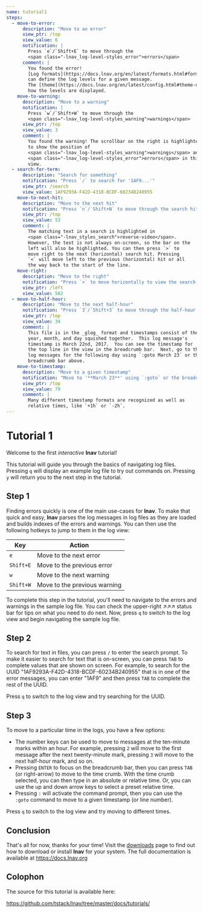 ```yaml
---
name: tutorial1
steps:
  - move-to-error:
      description: "Move to an error"
      view_ptr: /top
      view_value: 6
      notification: |
        Press `e`/`Shift+E` to move through the
        <span class="-lnav_log-level-styles_error">errors</span>
      comment: |
        You found the error!
        [Log formats](https://docs.lnav.org/en/latest/formats.html#format-file-reference)
        can define the log levels for a given message.
        The [theme](https://docs.lnav.org/en/latest/config.html#theme-definitions) defines
        how the levels are displayed.
    move-to-warning:
      description: "Move to a warning"
      notification: |
        Press `w`/`Shift+W` to move through the
        <span class="-lnav_log-level-styles_warning">warnings</span>
      view_ptr: /top
      view_value: 3
      comment: |
        You found the warning! The scrollbar on the right is highlighted
        to show the position of
        <span class="-lnav_log-level-styles_warning">warnings</span> and
        <span class="-lnav_log-level-styles_error">errors</span> in this
        view.
  - search-for-term:
      description: "Search for something"
      notification: "Press `/` to search for '1AF9...'"
      view_ptr: /search
      view_value: 1AF9293A-F42D-4318-BCDF-60234B240955
    move-to-next-hit:
      description: "Move to the next hit"
      notification: "Press `n`/`Shift+N` to move through the search hits"
      view_ptr: /top
      view_value: 53
      comment: |
        The matching text in a search is highlighted in
        <span class="-lnav_styles_search">reverse-video</span>.
        However, the text is not always on-screen, so the bar on the
        left will also be highlighted. You can then press `>` to
        move right to the next (horizontal) search hit. Pressing
        `<` will move left to the previous (horizontal) hit or all
        the way back to the start of the line.
    move-right:
      description: "Move to the right"
      notification: "Press `>` to move horizontally to view the search hit"
      view_ptr: /left
      view_value: 582
  - move-to-half-hour:
      description: "Move to the next half-hour"
      notification: "Press `3`/`Shift+3` to move through the half-hour marks"
      view_ptr: /top
      view_value: 34
      comment: |
        This file is in the _glog_ format and timestamps consist of the
        year, month, and day squished together.  This log message's
        timestamp is March 22nd, 2017.  You can see the timestamp for
        the top line in the view in the breadcrumb bar.  Next, go to the
        log messages for the following day using `:goto March 23` or the
        breadcrumb bar above.
    move-to-timestamp:
      description: "Move to a given timestamp"
      notification: "Move to '**March 23**' using `:goto` or the breadcrumb bar"
      view_ptr: /top
      view_value: 79
      comment: |
        Many different timestamp formats are recognized as well as
        relative times, like `+1h` or `-2h`.
---
```

# Tutorial 1

Welcome to the first _interactive_ **lnav** tutorial!

This tutorial will guide you through the basics of navigating log files.
Pressing `q` will display an example log file to try out commands on.
Pressing `y` will return you to the next step in the tutorial.

## Step 1

Finding errors quickly is one of the main use-cases for **lnav**.  To
make that quick and easy, **lnav** parses the log messages in log files
as they are loaded and builds indexes of the errors and warnings.  You
can then use the following hotkeys to jump to them in the log view:

| Key       | Action                                                                           |
|-----------|----------------------------------------------------------------------------------|
| `e`       | Move to the next <span class="-lnav_log-level-styles_error">error</span>         |
| `Shift+E` | Move to the previous <span class="-lnav_log-level-styles_error">error</span>     |
| `w`       | Move to the next <span class="-lnav_log-level-styles_warning">warning</span>     |
| `Shift+W` | Move to the previous <span class="-lnav_log-level-styles_warning">warning</span> |

To complete this step in the tutorial, you'll need to navigate to the
errors and warnings in the sample log file. You can check the upper-right
↗↗↗ status bar for tips on what you need to do next. Now, press `q` to
switch to the log view and begin navigating the sample log file.

## Step 2

To search for text in files, you can press `/` to enter the search
prompt.  To make it easier to search for text that is on-screen, you
can press `TAB` to complete values that are shown on screen.  For
example, to search for the UUID "1AF9293A-F42D-4318-BCDF-60234B240955"
that is in one of the error messages, you can enter "1AF9" and then
press `TAB` to complete the rest of the UUID.

Press `q` to switch to the log view and try searching for the UUID.

## Step 3

To move to a particular time in the logs, you have a few options:

* The number keys can be used to move to messages at the ten-minute
  marks within an hour.  For example, pressing `2` will move to the
  first message after the next twenty-minute mark, pressing `3`
  will move to the next half-hour mark, and so on.
* Pressing `ENTER` to focus on the breadcrumb bar, then you
  can press `TAB` (or right-arrow) to move to the time crumb.
  With the time crumb selected, you can then type in an absolute
  or relative time.  Or, you can use the up and down arrow keys
  to select a preset relative time.
* Pressing `:` will activate the command prompt, then you can use
  the `:goto` command to move to a given timestamp (or line number).

Press `q` to switch to the log view and try moving to different
times.

## Conclusion

That's all for now, thanks for your time! Visit the
[downloads](https://lnav.org/downloads) page to find out how to
download or install **lnav** for your system. The full
documentation is available at https://docs.lnav.org

## Colophon

The source for this tutorial is available here:

https://github.com/tstack/lnav/tree/master/docs/tutorials/
